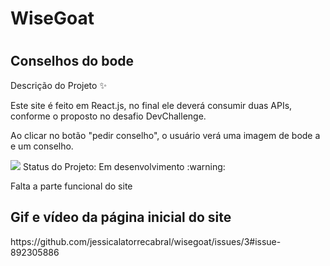 <h1>WiseGoat<h1>
  <h2>Conselhos do bode</h2>
  
  <p>Descrição do Projeto ✨</p>
  <p>Este site é feito em React.js, no final ele deverá consumir duas APIs, conforme o proposto no desafio DevChallenge.</p>
  <p>Ao clicar no botão "pedir conselho", o usuário verá uma imagem de bode a e um conselho.</p>
  <img src="https://img.shields.io/static/v1?label=react&message=framework&color=blue&style=for-the-badge&logo=REACT"/>
   Status do Projeto: Em desenvolvimento :warning:
   <p>Falta a parte funcional do site</p>
   
   <h2>Gif e vídeo da página inicial do site</h2>
   https://github.com/jessicalatorrecabral/wisegoat/issues/3#issue-892305886
   
  

